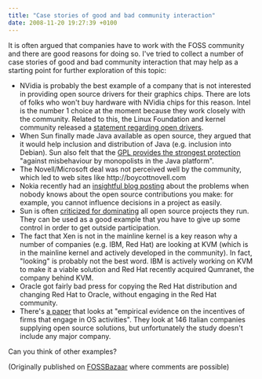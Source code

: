 ```yaml
---
title: "Case stories of good and bad community interaction"
date: 2008-11-20 19:27:39 +0100
---
```


It is often argued that companies have to work with the FOSS community and
there are good reasons for doing so.  I've tried to collect a number of
case stories of good and bad community interaction that may help as a
starting point for further exploration of this topic:

<ul>

<li>NVidia is probably the best example of a company that is not interested
in providing open source drivers for their graphics chips.  There are lots
of folks who won't buy hardware with NVidia chips for this reason.  Intel
is the number 1 choice at the moment because they work closely with the
community.  Related to this, the Linux Foundation and kernel community
released a <a href =
"http://www.linuxfoundation.org/collaborate/workgroups/technical-advisory-board-tab/devicedriverstatement">statement
regarding open drivers</a>.</li>

<li>When Sun finally made Java available as open source, they argued that
it would help inclusion and distribution of Java (e.g. inclusion into
Debian).  Sun also felt that the <a href =
"http://www.linuxjournal.com/article/9624">GPL provides the strongest
protection</a> &quot;against misbehaviour by monopolists in the Java
platform&quot;.</li>

<li>The Novell/Microsoft deal was not perceived well by the community,
which led to web sites like http://boycottnovell.com</li>

<li>Nokia recently had an <a href =
"http://flors.wordpress.com/2008/06/16/nokia-the-unknown-open-source-contributor/">insightful
blog posting</a> about the problems when nobody knows about the open source
contributions you make: for example, you cannot influence decisions in a
project as easily.</li>

<li>Sun is often <a href = "http://lwn.net/Articles/280452/">criticized for
dominating</a> all open source projects they run.  They can be used as a
good example that you have to give up some control in order to get outside
participation.</li>

<li>The fact that Xen is not in the mainline kernel is a key reason why a
number of companies (e.g. IBM, Red Hat) are looking at KVM (which is in the
mainline kernel and actively developed in the community).  In fact,
"looking" is probably not the best word.  IBM is actively working on KVM to
make it a viable solution and Red Hat recently acquired Qumranet, the
company behind KVM.</li>

<li>Oracle got fairly bad press for copying the Red Hat distribution and
changing Red Hat to Oracle, without engaging in the Red Hat community.</li>

<li>There's <a href =
"http://firstmonday.org/ojs/index.php/fm/article/view/1242">a paper</a> that looks
at "empirical evidence on the incentives of firms that engage in OS
activities".  They look at 146 Italian companies supplying open source
solutions, but unfortunately the study doesn't include any major
company.</li>

</ul>

Can you think of other examples?

(Originally published on <a href = "https://fossbazaar.org/">FOSSBazaar</a>
where comments are possible)

